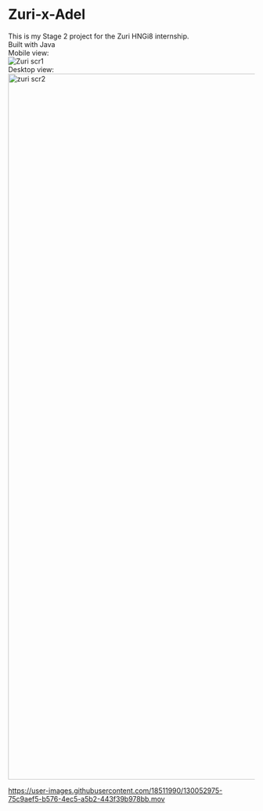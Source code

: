# Zuri-x-Adel
This is my Stage 2 project for the Zuri HNGi8 internship. <br>
Built with Java<br>
Mobile view:<br>
![Zuri scr1](https://user-images.githubusercontent.com/18511990/130052091-e26a22f8-dbf4-4378-bf0d-55942dcbb317.png) <br>
Desktop view:<br>
<img width="1440" alt="zuri scr2" src="https://user-images.githubusercontent.com/18511990/130052176-49b58e88-1bbe-415e-a1ae-748c607a1238.png">
<br>


https://user-images.githubusercontent.com/18511990/130052975-75c9aef5-b576-4ec5-a5b2-443f39b978bb.mov

<br>




